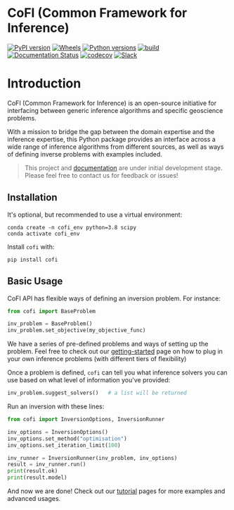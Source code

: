 # CoFI (Common Framework for Inference)

[![PyPI version](https://img.shields.io/pypi/v/cofi)](https://pypi.org/project/cofi/)
[![Wheels](https://img.shields.io/pypi/wheel/cofi)](https://pypi.org/project/cofi/)
[![Python versions](https://img.shields.io/pypi/pyversions/cofi)](https://pypi.org/project/cofi/)
[![build](https://github.com/inlab-geo/cofi/actions/workflows/build_wheels.yml/badge.svg?branch=main)](https://github.com/inlab-geo/cofi/actions/workflows/build_wheels.yml)
[![Documentation Status](https://readthedocs.org/projects/cofi/badge/?version=latest)](https://cofi.readthedocs.io/en/latest/?badge=latest)
[![codecov](https://codecov.io/gh/inlab-geo/cofi/branch/main/graph/badge.svg?token=T8R9VKM4D7)](https://codecov.io/gh/inlab-geo/cofi)
[![Slack](https://img.shields.io/badge/Slack-inlab-4A154B?logo=slack)](https://inlab-geo.slack.com)


# Introduction

CoFI (Common Framework for Inference) is an open-source initiative for interfacing between generic inference algorithms and specific geoscience problems.

With a mission to bridge the gap between the domain expertise and the inference expertise, this Python package provides an interface across a wide range of inference algorithms from different sources, as well as ways of defining inverse problems with examples included.

> This project and [documentation](https://cofi.readthedocs.io/en/latest/) are under initial development stage. Please feel free to contact us for feedback or issues!

## Installation

It's optional, but recommended to use a virtual environment:

```console
conda create -n cofi_env python=3.8 scipy
conda activate cofi_env
```

Install `cofi` with:

```console
pip install cofi
```

## Basic Usage

CoFI API has flexible ways of defining an inversion problem. For instance:

```python
from cofi import BaseProblem

inv_problem = BaseProblem()
inv_problem.set_objective(my_objective_func)
```

We have a series of pre-defined problems and ways of setting up the problem. Feel free to check out
our [getting-started](https://cofi.readthedocs.io/en/latest/getting-started.html) page on how to
plug in your own inference problems (with different tiers of flexibility)

Once a problem is defined, `cofi` can tell you what inference solvers you can use based on what level of
information you've provided:

```python
inv_problem.suggest_solvers()   # a list will be returned
```

Run an inversion with these lines:

```python
from cofi import InversionOptions, InversionRunner

inv_options = InversionOptions()
inv_options.set_method("optimisation")
inv_options.set_iteration_limit(100)

inv_runner = InversionRunner(inv_problem, inv_options)
result = inv_runner.run()
print(result.ok)
print(result.model)
```

And now we are done! Check out our [tutorial](https://cofi.readthedocs.io/en/latest/notebooks/index.html) pages for more examples and advanced usages.

